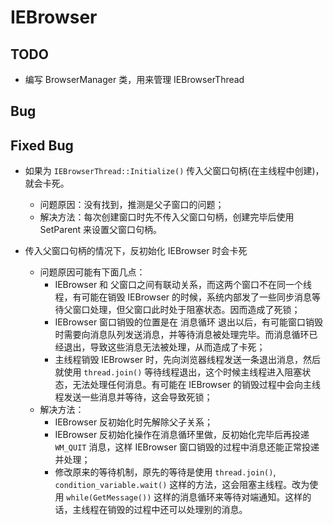 # IEBrowser

## TODO

- 编写 BrowserManager 类，用来管理 IEBrowserThread

## Bug

## Fixed Bug

- 如果为 `IEBrowserThread::Initialize()` 传入父窗口句柄(在主线程中创建)，就会卡死。
    - 问题原因：没有找到，推测是父子窗口的问题；
    - 解决方法：每次创建窗口时先不传入父窗口句柄，创建完毕后使用 SetParent 来设置父窗口句柄。

- 传入父窗口句柄的情况下，反初始化 IEBrowser 时会卡死
    - 问题原因可能有下面几点：
        - IEBrowser 和 父窗口之间有联动关系，而这两个窗口不在同一个线程，有可能在销毁 IEBrowser 的时候，系统内部发了一些同步消息等待父窗口处理，但父窗口此时处于阻塞状态。因而造成了死锁；
        - IEBrowser 窗口销毁的位置是在 消息循环 退出以后，有可能窗口销毁时需要向消息队列发送消息，并等待消息被处理完毕。而消息循环已经退出，导致这些消息无法被处理，从而造成了卡死；
        - 主线程销毁 IEBrowser 时，先向浏览器线程发送一条退出消息，然后就使用 `thread.join()` 等待线程退出，这个时候主线程进入阻塞状态，无法处理任何消息。有可能在 IEBrowser 的销毁过程中会向主线程发送一些消息并等待，这会导致死锁；
    - 解决方法：
        - IEBrowser 反初始化时先解除父子关系；
        - IEBrowser 反初始化操作在消息循环里做，反初始化完毕后再投递 `WM_QUIT` 消息，这样 IEBrowser 窗口销毁的过程中消息还能正常投递并处理；
        - 修改原来的等待机制，原先的等待是使用 `thread.join()`, `condition_variable.wait()` 这样的方法，这会阻塞主线程。改为使用 `while(GetMessage())` 这样的消息循环来等待对端通知。这样的话，主线程在销毁的过程中还可以处理别的消息。